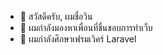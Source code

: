 - 👋 สวัสดีครับ, ผมชื่อวิน
- 👀 ผมกำลังมองหาเพื่อนที่ชื่นชอบการทำเว็บ
- 🌱 ผมกำลังศึกษาเฟรมเวิคร์ Laravel
